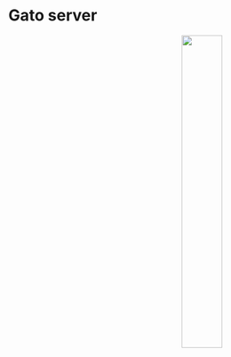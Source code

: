 # Gato server

<img align="right" width="38%" src="[https://i.imgur.com/VxANS89.jpg](https://user-images.githubusercontent.com/127240555/223515249-9da8b0d8-c031-48bb-a9a5-0deb672f9f88.png)"/>
